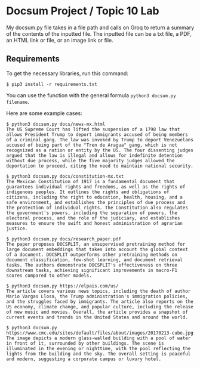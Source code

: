 # Docsum Project / Topic 10 Lab

My docsum.py file takes in a file path and calls on Groq to return a summary of the contents of the inputted file. The inputted file can be a txt file, a PDF, an HTML link or file, or an image link or file.
## Requirements
To get the necessary libraries, run this command:
```
$ pip3 install -r requirements.txt
```


You can use the function with the general formula ```python3 docsum.py filename```.

Here are some example cases:

```
$ python3 docsum.py docs/news-mx.html
The US Supreme Court has lifted the suspension of a 1798 law that allows President Trump to deport immigrants accused of being members of a criminal gang. The law was invoked by Trump to deport Venezuelans accused of being part of the "Tren de Aragua" gang, which is not recognized as a nation or entity by the US. The four dissenting judges argued that the law is illegal and allows for indefinite detention without due process, while the five majority judges allowed the deportation to proceed, citing the need to maintain national security.
```
```
$ python3 docsum.py docs/constitution-mx.txt
The Mexican Constitution of 1917 is a fundamental document that guarantees individual rights and freedoms, as well as the rights of indigenous peoples. It outlines the rights and obligations of citizens, including the right to education, health, housing, and a safe environment, and establishes the principles of due process and the protection of individual rights. The Constitution also regulates the government's powers, including the separation of powers, the electoral process, and the role of the judiciary, and establishes measures to ensure the swift and honest administration of agrarian justice.
```
```
$ python3 docsum.py docs/research_paper.pdf
The paper proposes DOCSPLIT, an unsupervised pretraining method for large document embeddings that takes into account the global context of a document. DOCSPLIT outperforms other pretraining methods on document classification, few-shot learning, and document retrieval tasks. The authors demonstrate DOCSPLIT's effectiveness on three downstream tasks, achieving significant improvements in macro-F1 scores compared to other models.
```
```
$ python3 docsum.py https://elpais.com/us/
The article covers various news topics, including the death of author Mario Vargas Llosa, the Trump administration's immigration policies, and the struggles faced by immigrants. The article also reports on the US economy, climate change, and popular culture, including the release of new music and movies. Overall, the article provides a snapshot of current events and trends in the United States and around the world.
```
```
$ python3 docsum.py https://www.cmc.edu/sites/default/files/about/images/20170213-cube.jpg
The image depicts a modern glass-walled building with a pool of water in front of it, surrounded by other buildings. The scene is illuminated in the evening or nighttime, with the pool reflecting the lights from the building and the sky. The overall setting is peaceful and modern, suggesting a corporate campus or luxury hotel.
```